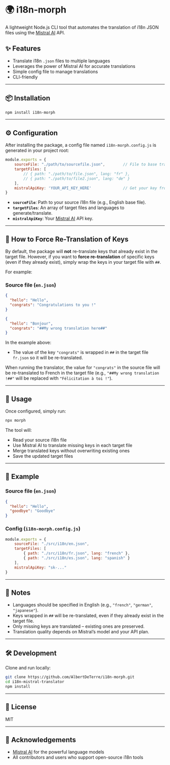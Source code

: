 # 🌍 i18n-morph

A lightweight Node.js CLI tool that automates the translation of i18n JSON files using the [Mistral AI](https://mistral.ai) API.

## ✨ Features

- Translate i18n `.json` files to multiple languages
- Leverages the power of Mistral AI for accurate translations
- Simple config file to manage translations
- CLI-friendly

---

## 📦 Installation

```bash
npm install i18n-morph
```

---

## ⚙️ Configuration

After installing the package, a config file named `i18n-morph.config.js` is generated in your project root:

```js
module.exports = {
    sourceFile: "./path/to/sourcefile.json",        // File to base translations on
    targetFiles: [
        // { path: "./path/to/file.json", lang: "fr" },
        // { path: "./path/to/file2.json", lang: "de" }
    ],
    mistralApiKey: 'YOUR_API_KEY_HERE'              // Get your key from https://console.mistral.ai/api-keys
}
```

- **`sourceFile`**: Path to your source i18n file (e.g., English base file).
- **`targetFiles`**: An array of target files and languages to generate/translate.
- **`mistralApiKey`**: Your [Mistral AI](https://mistral.ai) API key.

---

## 📝 How to Force Re-Translation of Keys

By default, the package will **not** re-translate keys that already exist in the target file. However, if you want to **force re-translation** of specific keys (even if they already exist), simply wrap the keys in your target file with `##`.

For example:

### Source file (`en.json`)

```json
{
  "hello": "Hello",
  "congrats": "Congratulations to you !"
}
```

```json
{
  "hello": "Bonjour",
  "congrats": "##My wrong translation here##"
}
```

In the example above:
- The value of the key `"congrats"` is wrapped in `##` in the target file `fr.json` so it will be re-translated.

When running the translator, the value for `"congrats"` in the source file will be re-translated to French in the target file (e.g., `"##My wrong translation !##"` will be replaced with `"Félicitation à toi !"`).

---

## 🚀 Usage

Once configured, simply run:

```bash
npx morph
```

The tool will:
- Read your source i18n file
- Use Mistral AI to translate missing keys in each target file
- Merge translated keys without overwriting existing ones
- Save the updated target files

---

## 📁 Example

### Source file (`en.json`)

```json
{
  "hello": "Hello",
  "goodbye": "Goodbye"
}
```

### Config (`i18n-morph.config.js`)

```js
module.exports = {
    sourceFile: "./src/i18n/en.json",
    targetFiles: [
        { path: "./src/i18n/fr.json", lang: "french" },
        { path: "./src/i18n/es.json", lang: "spanish" }
    ],
    mistralApiKey: "sk-..."
}
```

---

## 🧠 Notes

- Languages should be specified in English (e.g., `"french"`, `"german"`, `"japanese"`).
- Keys wrapped in `##` will be re-translated, even if they already exist in the target file.
- Only missing keys are translated – existing ones are preserved.
- Translation quality depends on Mistral’s model and your API plan.

---

## 🛠️ Development

Clone and run locally:

```bash
git clone https://github.com/AlbertDeTerre/i18n-morph.git
cd i18n-mistral-translator
npm install
```

---

## 📄 License

MIT

---

## 🙌 Acknowledgements

- [Mistral AI](https://mistral.ai) for the powerful language models
- All contributors and users who support open-source i18n tools